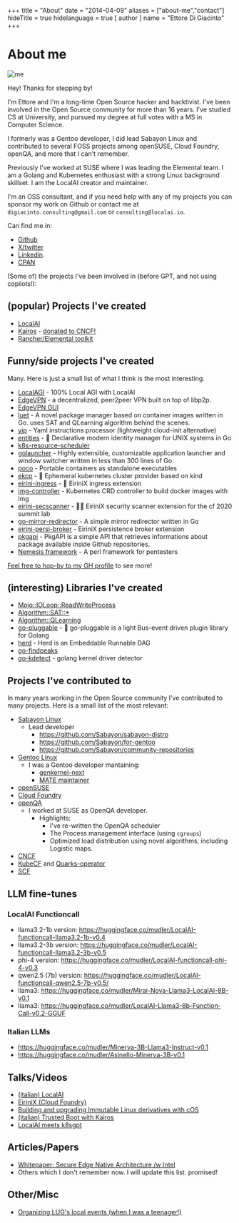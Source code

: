 +++
title = "About"
date = "2014-04-09"
aliases = ["about-me","contact"]
hideTitle = true
hidelanguage = true
[ author ]
  name = "Ettore Di Giacinto"
+++

# About me

![me](https://github.com/mudler/blog/assets/2420543/5794f640-7c7d-4f9a-a617-ecc31356c08a)

Hey! Thanks for stepping by!

I'm Ettore and I'm a long-time Open Source hacker and hacktivist. I've been involved in the Open Source community for more than 16 years. I've studied CS at University, and pursued my degree at full votes with a MS in Computer Science.

I formerly was a Gentoo developer, I did lead Sabayon Linux and contributed to several FOSS projects among openSUSE, Cloud Foundry, openQA, and more that I can't remember.

Previously I've worked at SUSE where I was leading the Elemental team. I am a Golang and Kubernetes enthusiast with a strong Linux background skillset. I am the LocalAI creator and maintainer.

I'm an OSS consultant, and if you need help with any of my projects you can sponsor my work on Github or contact me at `digiacinto.consulting@gmail.com` or `consulting@localai.io`.

Can find me in:

- [Github](https://github.com/mudler) 
- [X/twitter](https://twitter.com/mudler_it) 
- [Linkedin](https://linkedin.com/in/ettore-di-giacinto-211a4166).
- [CPAN](https://metacpan.org/author/MUDLER)

(Some of) the projects I've been involved in (before GPT, and not using copilots!):

## (popular) Projects I've created

- [LocalAI](https://localai.io)
- [Kairos](https://github.com/kairos-io/kairos) - [donated to CNCF!](https://github.com/cncf/sandbox/issues/52)
- [Rancher/Elemental toolkit](https://github.com/rancher/elemental-toolkit)

## Funny/side projects I've created

Many. Here is just a small list of what I think is the most interesting. 

- [LocalAGI](https://github.com/mudler/LocalAGI) - 100% Local AGI with LocalAI 
- [EdgeVPN](https://github.com/mudler/edgevpn) - a decentralized, peer2peer VPN built on top of libp2p.
- [EdgeVPN GUI](https://github.com/mudler/edgevpn-gui)
- [luet](https://github.com/mudler/luet) - A novel package manager based on container images written in Go. uses SAT and QLearning algorithm behind the scenes.
- [yip](https://github.com/mudler/yip) - Yaml instructions processor (lightweight cloud-init alternative)
- [entities](https://github.com/mudler/entities) - 🔏 Declarative modern identity manager for UNIX systems in Go 
- [k8s-resource-scheduler](https://github.com/mudler/k8s-resource-scheduler)
- [golauncher](https://github.com/mudler/golauncher) -  Highly extensible, customizable application launcher and window switcher written in less than 300 lines of Go.
- [poco](https://github.com/mudler/poco) - Portable containers as standalone executables
- [ekcp](https://github.com/mudler/ekcp) - 🌠 Ephemeral kubernetes cluster provider based on kind
- [eirini-ingress](https://github.com/mudler/eirini-ingress) - 🚦 EiriniX ingress extension
- [img-controller](https://github.com/mudler/img-controller) - Kubernetes CRD controller to build docker images with img
- [eirini-secscanner](https://github.com/mudler/eirini-secscanner) - 🕵️‍♂️ EiriniX security scanner extension for the cf 2020 summit lab
- [go-mirror-redirector](https://github.com/mudler/go-mirror-redirector) -  A simple mirror redirector written in Go
- [eirini-persi-broker](https://github.com/cloudfoundry-incubator/eirini-persi-broker) - EiriniX persistence broker extension
- [pkgapi](https://github.com/Luet-lab/pkgapi) - PkgAPI is a simple API that retrieves informations about package available inside Github repositories.
- [Nemesis framework](https://github.com/dark-lab/Nemesis) - A perl framework for pentesters

[Feel free to hop-by to my GH profile](https://github.com/mudler) to see more!

## (interesting) Libraries I've created

- [Mojo::IOLoop::ReadWriteProcess](https://github.com/openSUSE/Mojo-IOLoop-ReadWriteProcess)
- [Algorithm::SAT::*](https://metacpan.org/dist/Algorithm-SAT-Backtracking)
- [Algorithm::QLearning](https://github.com/mudler/Algorithm-QLearning)
- [go-pluggable](https://github.com/mudler/go-pluggable) -  🍱 go-pluggable is a light Bus-event driven plugin library for Golang
- [herd](https://github.com/spectrocloud-labs/herd/) - Herd is an Embeddable Runnable DAG
- [go-findpeaks](https://github.com/mudler/go-findpeaks)
- [go-kdetect](https://github.com/mudler/go-kdetect) -  golang kernel driver detector 

## Projects I've contributed to

In many years working in the Open Source community I've contributed to many projects. Here is a small list of the most relevant:

- [Sabayon Linux](https://github.com/Sabayon)
  - Lead developer
    - https://github.com/Sabayon/sabayon-distro
    - https://github.com/Sabayon/for-gentoo
    - https://github.com/Sabayon/community-repositories
- [Gentoo Linux](https://gentoo.org)
  - I was a Gentoo developer mantaining:
    - [genkernel-next](https://github.com/Sabayon/genkernel-next)
    - [MATE maintainer](https://wiki.gentoo.org/wiki/MATE)
- [openSUSE](https://opensuse.org)
- [Cloud Foundry](https://cloudfoundry.org)
- [openQA](https://openqa.org)
  - I worked at SUSE as OpenQA developer.
    - Highlights:
      - I've re-written the OpenQA scheduler
      - The Process management interface (using `cgroups`)
      - Optimized load distribution using novel algorithms, including Logistic maps.
- [CNCF](https://cncf.io)
- [KubeCF](https://github.com/cloudfoundry-incubator/kubecf) and [Quarks-operator](https://github.com/cloudfoundry-incubator/quarks-operator)
- [SCF](https://github.com/SUSE/SCF)

## LLM fine-tunes

### LocalAI Functioncall 

- llama3.2-1b version: https://huggingface.co/mudler/LocalAI-functioncall-llama3.2-1b-v0.4
- llama3.2-3b version: https://huggingface.co/mudler/LocalAI-functioncall-llama3.2-3b-v0.5
- phi-4 version: https://huggingface.co/mudler/LocalAI-functioncall-phi-4-v0.3
- qwen2.5 (7b) version: https://huggingface.co/mudler/LocalAI-functioncall-qwen2.5-7b-v0.5/
- llama3: https://huggingface.co/mudler/Mirai-Nova-Llama3-LocalAI-8B-v0.1
- llama3: https://huggingface.co/mudler/LocalAI-Llama3-8b-Function-Call-v0.2-GGUF

### Italian LLMs

- https://huggingface.co/mudler/Minerva-3B-Llama3-Instruct-v0.1
- https://huggingface.co/mudler/Asinello-Minerva-3B-v0.1

## Talks/Videos

- [(italian) LocalAI](https://www.youtube.com/watch?v=iQkBWgf0yjE&t=437s&pp=ygUSRXR0b3JlIERpIEdpYWNpbnRv)
- [EiriniX (Cloud Foundry)](https://www.youtube.com/watch?v=yV-0LPdSBvk&pp=ugMICgJpdBABGAHKBRJFdHRvcmUgRGkgR2lhY2ludG8%3D)
- [Building and upgrading Immutable Linux derivatives with cOS](https://www.youtube.com/watch?v=4MLo3wWSoQo)
- [(italian) Trusted Boot with Kairos](https://www.youtube.com/watch?v=NiJhgOnwqLU&pp=ygUSRXR0b3JlIERpIEdpYWNpbnRv)
- [LocalAI meets k8sgpt](https://www.youtube.com/watch?v=PKrDNuJ_dfE&t=323s&pp=ygUMQ05DRiBMb2NhbEFJ)

## Articles/Papers

- [Whitepaper: Secure Edge Native Architecture /w Intel](https://github.com/kairos-io/kairos/files/11250843/Secure-Edge-Native-Architecture-white-paper-20240417.3.pdf)
- Others which I don't remember now. I will update this list. promised!


## Other/Misc

- [Organizing LUG's local events (when I was a teenager!)](https://ilblogsonoio.com/il-linux-day-2008-in-abruzzo-lopen-source-piu-famoso-al-mondo-di-scena-ad-atri/)

